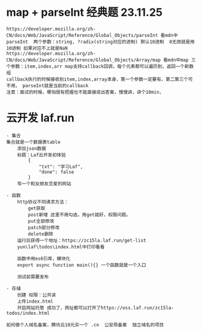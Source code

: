 # map + parseInt 经典题  23.11.25
    https://developer.mozilla.org/zh-CN/docs/Web/JavaScript/Reference/Global_Objects/parseInt 看mdn中parseInt  两个参数：string, ?radix(string对应的进制) 默认10进制  0无效就是用10进制 如果对应不上就是NaN
    https://developer.mozilla.org/zh-CN/docs/Web/JavaScript/Reference/Global_Objects/Array/map 看mdn中map 三个参数：item,index,arr map支持callback回调，每个元素都可以遍历到，返回一个新数组
    callback执行的时候接收到item,index,array本身，第一个参数一定要有，第二第三个可不用， parseInt就是当前的callback
    注意：面试的时候，哪怕很有把握也不能直接说出答案，慢慢讲，讲个10min，

# 云开发 laf.run
    - 集合
    集合就是一个数据表table  
        添加json数据
        标题：Laf云开发初体验 
            {
                "txt": "学习Laf",
                "done": false
            }       
        写一个和女朋友恋爱的网站

    - 函数
        http协议不同请求方法：
            get获取 
            post新增 这里不用勾选，用get就好，权限问题。
            put全部修改 
            patch部分修改 
            delete删除
        运行后获得一个地址：https://zc15la.laf.run/get-list
        yun\laf\todos\index.html中打印看看

        函数中用es6引库，模块化
        export async function main(){} 一个函数就是一个入口

        测试前需要发布

    - 存储
        创建 权限：公共读
        上传index.html
        开启网站托管 成功了，网址都可以打开了https://oss.laf.run/zc15la-todos/index.html

    如何做个人域名备案，腾讯云10元买一个 .cn  公安局备案  独立域名的项目
